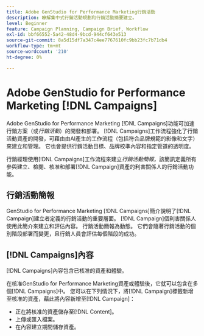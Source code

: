 ```yaml
---
title: Adobe GenStudio for Performance Marketing行銷活動
description: 瞭解集中式行銷活動規劃和行銷活動摘要建立。
level: Beginner
feature: Campaign Planning, Campaign Brief, Workflow
exl-id: bbf66552-5a42-48d4-9bcd-944cf643e513
source-git-commit: 8a5d15df7a347c4ee7767610fc9bb23fc7b71db4
workflow-type: tm+mt
source-wordcount: '210'
ht-degree: 0%

---
```


# Adobe GenStudio for Performance Marketing [!DNL Campaigns]

Adobe GenStudio for Performance Marketing [!DNL Campaigns]功能可加速行銷方案（或&#x200B;_行銷活動_）的開發和部署。 [!DNL Campaigns]工作流程強化了行銷活動資產的開發，可藉由由AI產生的工作流程（包括符合品牌規範的影像和文字）來建立和管理。 它也會提供行銷活動目標、品牌校準內容和指定管道的透明度。

行銷經理使用[!DNL Campaigns]工作流程來建立&#x200B;_行銷活動簡報_，該簡訊定義所有參與建立、檢閱、核准和部署[!DNL Campaign]資產的利害關係人的行銷活動功能。

## 行銷活動簡報

GenStudio for Performance Marketing [!DNL Campaigns]簡介說明了[!DNL Campaign]建立者定義的行銷活動的重要層面。 [!DNL Campaign]個利害關係人使用此簡介來建立和評估內容。 行銷活動簡報為動態。 它們會隨著行銷活動的個別階段部署而變更，且行銷人員會評估每個階段的成功。

## [!DNL Campaigns]內容

[!DNL Campaigns]內容包含已核准的資產和體驗。

在核准GenStudio for Performance Marketing資產或體驗後，它就可以包含在多個[!DNL Campaigns]中。 您可以在下列情況下，將[!DNL Campaign]標籤新增至核准的資產，藉此將內容新增至[!DNL Campaign]：

* 正在將核准的資產儲存至[!DNL Content]。
* 上傳或匯入檔案。
* 在內容建立期間儲存資產。
